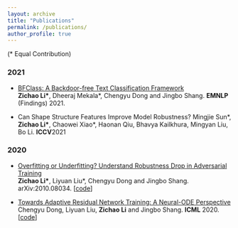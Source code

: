 ```yaml
---
layout: archive
title: "Publications"
permalink: /publications/
author_profile: true
---
```


<!-- {% if author.googlescholar %}
  You can also find my articles on <u><a href="{{author.googlescholar}}">my Google Scholar profile</a>.</u>
{% endif %} -->

<!-- {% include base_path %} -->
(\* Equal Contribution)

### 2021
* [BFClass: A Backdoor-free Text Classification Framework](https://arxiv.org/pdf/2109.10855.pdf) <br/>
**Zichao Li\***, Dheeraj Mekala\*, Chengyu Dong and Jingbo Shang. **EMNLP** (Findings) 2021. 

* Can Shape Structure Features Improve Model Robustness? 
Mingjie Sun\*, **Zichao Li\***, Chaowei Xiao\*, Haonan Qiu, Bhavya Kailkhura, Mingyan Liu, Bo Li. **ICCV**2021

### 2020
* [Overfitting or Underfitting? Understand Robustness Drop in Adversarial Training](https://arxiv.org/abs/2010.08034) <br/>
**Zichao Li\***, Liyuan Liu\*, Chengyu Dong and Jingbo Shang. arXiv:2010.08034. [[code](https://github.com/zichaoli/APART)]

* [Towards Adaptive Residual Network Training: A Neural-ODE Perspective](https://www.dropbox.com/s/qocbal9tlnsza7z/%5BICML%2720%5DTowards%20Adaptive%20Residual%20Network%20Training%20-%20A%20Neural-ODE%20Perspective.pdf?dl=1) <br/>
Chengyu Dong, Liyuan Liu, **Zichao Li** and Jingbo Shang. **ICML** 2020. [[code](https://github.com/shwinshaker/LipGrow)]
